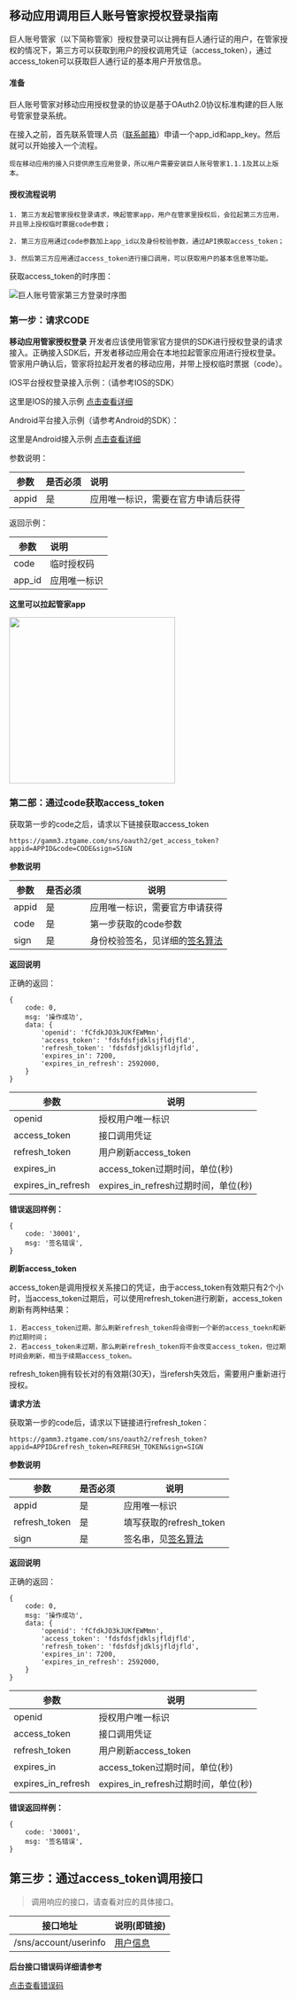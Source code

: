 ##  移动应用调用巨人账号管家授权登录指南

巨人账号管家（以下简称管家）授权登录可以让拥有巨人通行证的用户，在管家授权的情况下，第三方可以获取到用户的授权调用凭证（access_token），通过access_token可以获取巨人通行证的基本用户开放信息。

#### 准备

巨人账号管家对移动应用授权登录的协议是基于OAuth2.0协议标准构建的巨人账号管家登录系统。

在接入之前，首先联系管理人员（<a href="mailto:panhongchao@ztgame.com">联系邮箱</a>）申请一个app_id和app_key。然后就可以开始接入一个流程。

```
现在移动应用的接入只提供原生应用登录，所以用户需要安装巨人账号管家1.1.1及其以上版本。
```

#### 授权流程说明

```
1. 第三方发起管家授权登录请求，唤起管家app，用户在管家里授权后，会拉起第三方应用，并且带上授权临时票据code参数；

2. 第三方应用通过code参数加上app_id以及身份校验参数，通过API换取access_token；

3. 然后第三方应用通过access_token进行接口调用，可以获取用户的基本信息等功能。
```

获取access_token的时序图：

![巨人账号管家第三方登录时序图](./imgs/59fc3091e6301.png "巨人登录")


### 第一步：请求CODE

**移动应用管家授权登录**
开发者应该使用管家官方提供的SDK进行授权登录的请求接入。正确接入SDK后，开发者移动应用会在本地拉起管家应用进行授权登录。管家用户确认后，管家将拉起开发者的移动应用，并带上授权临时票据（code）。

IOS平台授权登录接入示例：（请参考IOS的SDK）

这里是IOS的接入示例 [点击查看详细](./sdk/ios_sdk_doc.md)


Android平台接入示例（请参考Android的SDK）：

这里是Android接入示例 [点击查看详细](./sdk/android_sdk_doc.md)


参数说明：

| 参数 | 是否必须| 说明 |
| --- | --- | :--- |
| appid| 是 | 应用唯一标识，需要在官方申请后获得 |

返回示例：

| 参数 |  说明 |
| --- | :---  |
| code | 临时授权码 |
| app_id | 应用唯一标识 |


**这里可以拉起管家app**

<img src='./imgs/auth_example.png' width='300'/>

### 第二部：通过code获取access_token

获取第一步的code之后，请求以下链接获取access_token

```
https://gamm3.ztgame.com/sns/oauth2/get_access_token?appid=APPID&code=CODE&sign=SIGN
```

**参数说明**

| 参数 | 是否必须| 说明 |
| ---  | ----   | ---  |
|appid | 是     | 应用唯一标识，需要官方申请获得 |
|code  | 是     | 第一步获取的code参数|
|sign  | 是     | 身份校验签名，见详细的[签名算法](./signAlgorithm.md) |

**返回说明**

正确的返回：
```
{
    code: 0,
    msg: '操作成功',
    data: {
        'openid': 'fCfdkJO3kJUKfEWMmn',
        'access_token': 'fdsfdsfjdklsjfldjfld',
        'refresh_token': 'fdsfdsfjdklsjfldjfld',
        'expires_in': 7200,
        'expires_in_refresh': 2592000,
    }
}
```

| 参数   | 说明  |
| ---    | ---   |
| openid | 授权用户唯一标识|
| access_token  | 接口调用凭证|
| refresh_token | 用户刷新access_token |
| expires_in    | access_token过期时间，单位(秒) |
| expires_in_refresh | expires_in_refresh过期时间，单位(秒)|

**错误返回样例：**
```
{
    code: '30001',
    msg: '签名错误',
}
```


**刷新access_token**

access_token是调用授权关系接口的凭证，由于access_token有效期只有2个小时，当access_token过期后，可以使用refresh_token进行刷新，access_token刷新有两种结果：
```
1. 若access_token过期，那么刷新refresh_token将会得到一个新的access_toekn和新的过期时间；
2. 若access_token未过期，那么刷新refresh_token将不会改变access_token，但过期时间会刷新，相当于续期access_token。
```

refresh_token拥有较长对的有效期(30天)，当refersh失效后，需要用户重新进行授权。

**请求方法**

获取第一步的code后，请求以下链接进行refresh_token：
```
https://gamm3.ztgame.com/sns/oauth2/refresh_token?appid=APPID&refresh_token=REFRESH_TOKEN&sign=SIGN
```

**参数说明**

| 参数 | 是否必须 | 说明  |
| ---  | ---     | ---  |
| appid| 是      | 应用唯一标识|
| refresh_token| 是| 填写获取的refresh_token|
| sign | 是| 签名串，见[签名算法](./signAlgorithm.md) |

**返回说明**

正确的返回：
```
{
    code: 0,
    msg: '操作成功',
    data: {
        'openid': 'fCfdkJO3kJUKfEWMmn',
        'access_token': 'fdsfdsfjdklsjfldjfld',
        'refresh_token': 'fdsfdsfjdklsjfldjfld',
        'expires_in': 7200,
        'expires_in_refresh': 2592000,
    }
}
```

| 参数   | 说明  |
| ---    | ---   |
| openid | 授权用户唯一标识|
| access_token  | 接口调用凭证|
| refresh_token | 用户刷新access_token |
| expires_in    | access_token过期时间，单位(秒) |
| expires_in_refresh | expires_in_refresh过期时间，单位(秒)|

**错误返回样例：**
```
{
    code: '30001',
    msg: '签名错误',
}
```


## 第三步：通过access_token调用接口

> 调用响应的接口，请查看对应的具体接口。

| 接口地址 | 说明(即链接) |
| ---     | ---  |
| /sns/account/userinfo| [用户信息](./apis/userinfo.md) |


**后台接口错误码详细请参考**

[点击查看错误码](./errorCode.md)